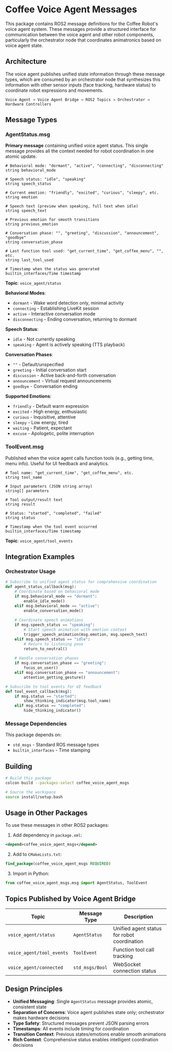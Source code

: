 # Coffee Voice Agent Messages

This package contains ROS2 message definitions for the Coffee Robot's voice agent system. These messages provide a structured interface for communication between the voice agent and other robot components, particularly the orchestrator node that coordinates animatronics based on voice agent state.

## Architecture

The voice agent publishes unified state information through these message types, which are consumed by an orchestrator node that synthesizes this information with other sensor inputs (face tracking, hardware status) to coordinate robot expressions and movements.

```
Voice Agent → Voice Agent Bridge → ROS2 Topics → Orchestrator → Hardware Controllers
```

## Message Types

### AgentStatus.msg

**Primary message** containing unified voice agent status. This single message provides all the context needed for robot coordination in one atomic update.

```
# Behavioral mode: "dormant", "active", "connecting", "disconnecting"
string behavioral_mode

# Speech status: "idle", "speaking"  
string speech_status

# Current emotion: "friendly", "excited", "curious", "sleepy", etc.
string emotion

# Speech text (preview when speaking, full text when idle)
string speech_text

# Previous emotion for smooth transitions
string previous_emotion

# Conversation phase: "", "greeting", "discussion", "announcement", "goodbye"
string conversation_phase

# Last function tool used: "get_current_time", "get_coffee_menu", "", etc.
string last_tool_used

# Timestamp when the status was generated
builtin_interfaces/Time timestamp
```

**Topic**: `voice_agent/status`

**Behavioral Modes**:
- `dormant` - Wake word detection only, minimal activity
- `connecting` - Establishing LiveKit session
- `active` - Interactive conversation mode  
- `disconnecting` - Ending conversation, returning to dormant

**Speech Status**:
- `idle` - Not currently speaking
- `speaking` - Agent is actively speaking (TTS playback)

**Conversation Phases**:
- `""` - Default/unspecified
- `greeting` - Initial conversation start
- `discussion` - Active back-and-forth conversation
- `announcement` - Virtual request announcements
- `goodbye` - Conversation ending

**Supported Emotions**:
- `friendly` - Default warm expression
- `excited` - High energy, enthusiastic  
- `curious` - Inquisitive, attentive
- `sleepy` - Low energy, tired
- `waiting` - Patient, expectant
- `excuse` - Apologetic, polite interruption

### ToolEvent.msg

Published when the voice agent calls function tools (e.g., getting time, menu info). Useful for UI feedback and analytics.

```
# Tool name: "get_current_time", "get_coffee_menu", etc.
string tool_name

# Input parameters (JSON string array)
string[] parameters

# Tool output/result text
string result

# Status: "started", "completed", "failed"
string status

# Timestamp when the tool event occurred
builtin_interfaces/Time timestamp
```

**Topic**: `voice_agent/tool_events`

## Integration Examples

### Orchestrator Usage

```python
# Subscribe to unified agent status for comprehensive coordination
def agent_status_callback(msg):
    # Coordinate based on behavioral mode
    if msg.behavioral_mode == "dormant":
        enable_idle_mode()
    elif msg.behavioral_mode == "active":
        enable_conversation_mode()
    
    # Coordinate speech animations
    if msg.speech_status == "speaking":
        # Start speech animation with emotion context
        trigger_speech_animation(msg.emotion, msg.speech_text)
    elif msg.speech_status == "idle":
        # Return to listening pose
        return_to_neutral()
    
    # Handle conversation phases
    if msg.conversation_phase == "greeting":
        focus_on_user()
    elif msg.conversation_phase == "announcement":
        attention_getting_gesture()

# Subscribe to tool events for UI feedback
def tool_event_callback(msg):
    if msg.status == "started":
        show_thinking_indicator(msg.tool_name)
    elif msg.status == "completed":
        hide_thinking_indicator()
```

### Message Dependencies

This package depends on:
- `std_msgs` - Standard ROS message types
- `builtin_interfaces` - Time stamping

## Building

```bash
# Build this package
colcon build --packages-select coffee_voice_agent_msgs

# Source the workspace  
source install/setup.bash
```

## Usage in Other Packages

To use these messages in other ROS2 packages:

1. Add dependency in `package.xml`:
```xml
<depend>coffee_voice_agent_msgs</depend>
```

2. Add to `CMakeLists.txt`:
```cmake
find_package(coffee_voice_agent_msgs REQUIRED)
```

3. Import in Python:
```python
from coffee_voice_agent_msgs.msg import AgentStatus, ToolEvent
```

## Topics Published by Voice Agent Bridge

| Topic | Message Type | Description |
|-------|-------------|-------------|
| `voice_agent/status` | `AgentStatus` | Unified agent status for robot coordination |
| `voice_agent/tool_events` | `ToolEvent` | Function tool call tracking |
| `voice_agent/connected` | `std_msgs/Bool` | WebSocket connection status |

## Design Principles

- **Unified Messaging**: Single `AgentStatus` message provides atomic, consistent state
- **Separation of Concerns**: Voice agent publishes state only; orchestrator makes hardware decisions
- **Type Safety**: Structured messages prevent JSON parsing errors
- **Timestamps**: All events include timing for coordination
- **Transition Context**: Previous states/emotions enable smooth animations
- **Rich Context**: Comprehensive status enables intelligent coordination decisions

